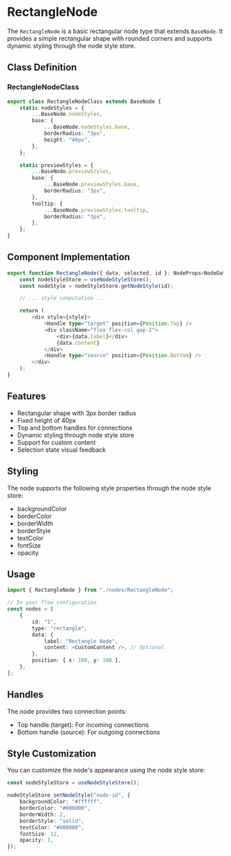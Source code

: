 # RectangleNode

The `RectangleNode` is a basic rectangular node type that extends `BaseNode`. It provides a simple rectangular shape with rounded corners and supports dynamic styling through the node style store.

## Class Definition

### RectangleNodeClass

```typescript
export class RectangleNodeClass extends BaseNode {
    static nodeStyles = {
        ...BaseNode.nodeStyles,
        base: {
            ...BaseNode.nodeStyles.base,
            borderRadius: "3px",
            height: "40px",
        },
    };

    static previewStyles = {
        ...BaseNode.previewStyles,
        base: {
            ...BaseNode.previewStyles.base,
            borderRadius: "3px",
        },
        tooltip: {
            ...BaseNode.previewStyles.tooltip,
            borderRadius: "3px",
        },
    };
}
```

## Component Implementation

```typescript
export function RectangleNode({ data, selected, id }: NodeProps<NodeData>) {
    const nodeStyleStore = useNodeStyleStore();
    const nodeStyle = nodeStyleStore.getNodeStyle(id);

    // ... style computation ...

    return (
        <div style={style}>
            <Handle type="target" position={Position.Top} />
            <div className="flex flex-col gap-2">
                <div>{data.label}</div>
                {data.content}
            </div>
            <Handle type="source" position={Position.Bottom} />
        </div>
    );
}
```

## Features

-   Rectangular shape with 3px border radius
-   Fixed height of 40px
-   Top and bottom handles for connections
-   Dynamic styling through node style store
-   Support for custom content
-   Selection state visual feedback

## Styling

The node supports the following style properties through the node style store:

-   backgroundColor
-   borderColor
-   borderWidth
-   borderStyle
-   textColor
-   fontSize
-   opacity

## Usage

```typescript
import { RectangleNode } from "./nodes/RectangleNode";

// In your flow configuration
const nodes = [
    {
        id: "1",
        type: "rectangle",
        data: {
            label: "Rectangle Node",
            content: <CustomContent />, // Optional
        },
        position: { x: 100, y: 100 },
    },
];
```

## Handles

The node provides two connection points:

-   Top handle (target): For incoming connections
-   Bottom handle (source): For outgoing connections

## Style Customization

You can customize the node's appearance using the node style store:

```typescript
const nodeStyleStore = useNodeStyleStore();

nodeStyleStore.setNodeStyle("node-id", {
    backgroundColor: "#ffffff",
    borderColor: "#000000",
    borderWidth: 2,
    borderStyle: "solid",
    textColor: "#000000",
    fontSize: 12,
    opacity: 1,
});
```
